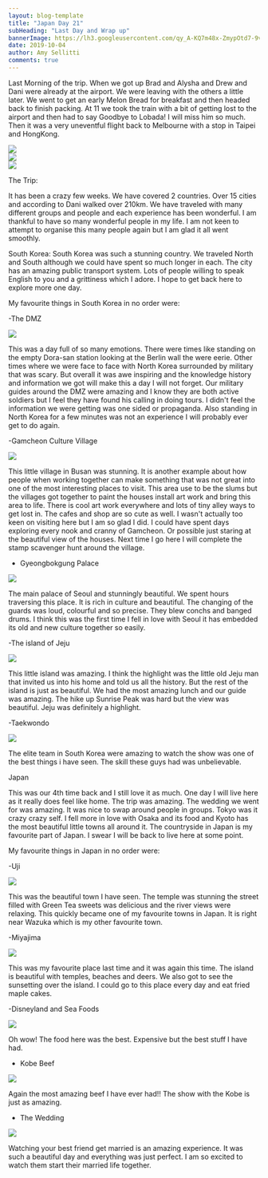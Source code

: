 ```yaml
---
layout: blog-template
title: "Japan Day 21"
subHeading: "Last Day and Wrap up"
bannerImage: https://lh3.googleusercontent.com/qy_A-KQ7m48x-ZmypOtd7-9vzyGy2J-tEdajuC6CxWFYbFVI1gK9e1P4wgYmj_Efk3RjlkMfhL5b-kx7F7FDX2ehgqDDqnhqIx5PRax65BvnNIWov32foLrDAnqGxNIG1IpOmF2d0eg=w2400
date: 2019-10-04
author: Amy Sellitti
comments: true
---
```


Last Morning of the trip. When we got up Brad and Alysha and Drew and Dani were already at the airport. We were leaving with the others a little later.  We went to get an early Melon Bread for breakfast and then headed back to finish packing. At 11 we took the train with a bit of getting lost to the airport and then had to say Goodbye to Lobada! I will miss him so much. Then it was a very uneventful flight back to Melbourne with a stop in Taipei and HongKong.

<div class="center-image"><img src="https://lh3.googleusercontent.com/qy_A-KQ7m48x-ZmypOtd7-9vzyGy2J-tEdajuC6CxWFYbFVI1gK9e1P4wgYmj_Efk3RjlkMfhL5b-kx7F7FDX2ehgqDDqnhqIx5PRax65BvnNIWov32foLrDAnqGxNIG1IpOmF2d0eg=w2400"/></div>
<div class="center-image"><img src="https://lh3.googleusercontent.com/CiOqAiSjiIRDMhxyRt9tuEV7UjqHyd1_9v2CP6-X9PV6bv_eIaPHu8haQWxUfC7_Bp5h54hkMmkN04QAomZxl-umEj1A9cNxGXYstZliNov8XHmYrgB5LbNrIYGvnoXespQzYoG-Mes=w2400"/></div>
<div class="center-image"><img src="https://lh3.googleusercontent.com/6gwUAba-3RlOSLfrJqF9UkpJgYxgrWo_OxodPktR5DNmHnxiqc-iUgqaYA0xfRshdmMTrPjq0Nz73l06Wi05vgzPOLkgCE4Q_f2E59fYyErGMVhaLvMS0IjZBw4Gj8HXWB_MOcH-KYw=w2400"/></div>


The Trip:

It has been a crazy few weeks. We have covered 2 countries. Over 15 cities and according to Dani walked over 210km. We have traveled with many different groups and people and each experience has been wonderful. I am thankful to have so many wonderful people in my life. I am not keen to attempt to organise this many people again but I am glad it all went smoothly. 

South Korea:
South Korea was such a stunning country. We traveled North and South although we could have spent so much longer in each. The city has an amazing public transport system. Lots of people willing to speak English to you and a grittiness which I adore. I hope to get back here to explore more one day. 


My favourite things in South Korea in no order were:


-The DMZ
<div class="center-image"><img src="https://lh3.googleusercontent.com/Vv_xiFtjiTKPwRueAo0xMPpQAhcBq__DS2fylHfIbhuVP1ryC3GcTtYgqu0_C0aDhNjMT_lsiMRUl2U9negRER77YlElXoEP2Q9P0ESSxcc2YeKgnUpUZy3iDNlJ5fBR4LymnWbrX4M=w2400"/></div>

This was a day full of so many emotions. There were times like standing on the empty Dora-san station looking at the Berlin wall the were eerie. Other times where we were face to face with North Korea surrounded by military that was scary. But overall it was awe inspiring and the knowledge history and information we got will make this a day I will not forget. Our military guides around the DMZ were amazing and I know they are both active soldiers but I feel they have found his calling in doing tours. I didn't feel the information we were getting was one sided or propaganda. Also standing in North Korea for a few minutes was not an experience I will probably ever get to do again. 


-Gamcheon Culture Village
<div class="center-image"><img src="https://lh3.googleusercontent.com/g2OQRiZoRE7e8Qt9mUpFLFt49w6pf7FFa5Svx-S_Srgc0aQp7DVmWnBKdJ6fB2Mcd1SwL5nNXjqnSX5cNV9KQdyh4fYuK1NrxH7_0-S1rXhuijfu_dLWp5-x6c6058qwqX_spKMJzWw=w2400"/></div>

This little village in Busan was stunning. It is another example about how people when working together can make something that was not great into one of the most interesting places to visit. This area use to be the slums but the villages got together to paint the houses install art work and bring this area to life. There is cool art work everywhere and lots of tiny alley ways to get lost in. The cafes and shop are so cute as well. I wasn't actually too keen on visiting here but I am so glad I did. I could have spent days exploring every nook and cranny of Gamcheon. Or possible just staring at the beautiful view of the houses. Next time I go here I will complete the stamp scavenger hunt around the village. 

- Gyeongbokgung Palace
<div class="center-image"><img src="https://lh3.googleusercontent.com/mwKklsucF6-_uOg4Ee7UxYrTEJxzItRAkrHTMQcvw6V1-DR_YNS8BfDMeu6Vm5xdPtnxuA1m-BEwj-xSukMYbXzSKNfyKsdhrAZkYdr2gMrj6IqxcDTcp710e2WvNU0ccsT6MuqAzMg=w2400"/></div>

The main palace of Seoul and stunningly beautiful. We spent hours traversing this place. It is rich in culture and beautiful. The changing of the guards was loud, colourful and so precise. They blew conchs and banged drums. I think this was the first time I fell in love with Seoul it has embedded its old and new culture together so easily. 

-The island of Jeju
<div class="center-image"><img src="https://lh3.googleusercontent.com/xUiyS1YBk_ixaBcqOmATCp2f4idSmJmToI8rhiPWnyWrL_bb5SOzvMoBRLRf6huUSkHRpJmHWgi4tp-8NuMyFQ2xBBRzeQYXZaPs0JSGRmrdd16Mxmvt-q97G3B2FRrt5Bynokw1JlQ=w2400"/></div>

This little island was amazing. I think the highlight was the little old Jeju man that invited us into his home and told us all the history. But the rest of the island is just as beautiful. We had the most amazing lunch and our guide was amazing. The hike up Sunrise Peak was hard but the view was beautiful. Jeju was definitely a highlight. 

-Taekwondo
<div class="center-image"><img src="https://lh3.googleusercontent.com/aDVqzQiDF0f3F0JZQ-qHda_uZN5J4dF9qB_ROI3wlsp6TPD6P7lDddAvhFG7VO4e9VKK46uSPL_kHCgZxrx82bscOYOUzqTIsw3BifOcDBke93hGZhyUjoVHcQ3wK-X_7C6_3-dgPBQ=w2400"/></div>

The elite team in South Korea were amazing to watch the show was one of the best things i have seen. The skill these guys had was unbelievable.




Japan

This was our 4th time back and I still love it as much. One day I will live here as it really does feel like home. The trip was amazing. The wedding we went for was amazing. It was nice to swap around people in groups. Tokyo was it crazy crazy self. I fell more in love with Osaka and its food and Kyoto has the most beautiful little towns all around it. The countryside in Japan is my favourite part of Japan. I swear I will be back to live here at some point.



My favourite things in Japan in no order were:

-Uji

<div class="center-image"><img src="https://lh3.googleusercontent.com/zB0Y0_v-9b6SoNry7YcbCzlR9sVnbHAXAkKx8U6RowKeGGSpMk1MsIdBupRP9Pb_n6nRyNDXOwpSlvyg1a_lJw3the1A2QbhoC8lV-U8Slqs5J3nj6KzoYQ-D5PTX7OFED7f6Z8Ypuk=w2400"/></div>

This was the beautiful town I have seen. The temple was stunning the street filled with Green Tea sweets was delicious and the river views were relaxing. This quickly became one of my favourite towns in Japan. It is right near Wazuka which is my other favourite town.

-Miyajima

<div class="center-image"><img src="https://lh3.googleusercontent.com/AQRBUrviZM4pplUy1CJlOsOYUDCu8_CgXdgHiNuJl3_4dGmtNdrIyybk3XYcmA-YdrfBFDq9I_wTxIL9wYqHrfL67krfp_XV4eCxt7K-DoJYd3PfzM_SXbIDPj7FDmBf-sdDJ_NL9O8=w2400"/></div>

This was my favourite place last time and it was again this time. The island is beautiful with temples, beaches and deers. We also got to see the sunsetting over the island. I could go to this place every day and eat fried maple cakes. 

-Disneyland and Sea Foods
<div class="center-image"><img src="https://lh3.googleusercontent.com/vOggXho8YA9S80O7KZtMS9P7wg8iCdiiQi9NUt15fP2GOsmVE55CoFIb43zB-flGd-Y4KipDmt3v2MHIg0NUAG3wxlkCSFUjaGNVOvqWuFXgzuss_qekr3S49V68VN0LeaoiN1W_vjY=w2400"/></div>

Oh wow! The food here was the best. Expensive but the best stuff I have had. 

- Kobe Beef

<div class="center-image"><img src="https://lh3.googleusercontent.com/r77peyO3JdGEGl7SGz_zhKFBHM3Tl8dAnim66IApc4T4s2mDscBW5Ypm0JydoHSpy08_dP9RWXg1BGo0-x1_uhduHTGNWlb-GZrcDU1CuFj7ob8cP6yMnBCA4DATfDR2dxa3ibDzZfw=w2400"/></div>

Again the most amazing beef I have ever had!! The show with the Kobe is just as amazing.


- The Wedding

<div class="center-image"><img src="https://lh3.googleusercontent.com/ilK0kTJXMX8aRF9oU6qXsYNZXtCu6N9kngbCyJ4rogzFAUkxIggZBoC1jAmF-xxMG9y1axPLDbD4ZKz_OxPRKTVOo25W_3Bgrp70dyfbVT6jGwbFqV7r0_AHQEeJri_Gr4HRBR8Chy8=w2400"/></div>

Watching your best friend get married is an amazing experience. It was such a beautiful day and everything was just perfect. I am so excited to watch them start their married life together. 